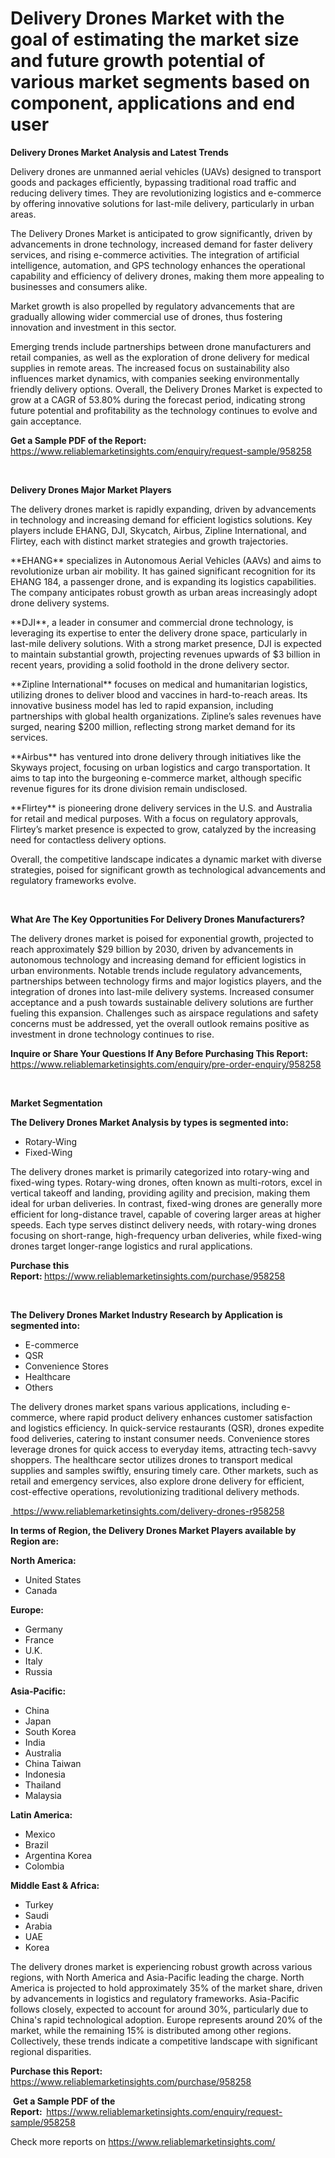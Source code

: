 <p><h1>Delivery Drones Market with the goal of estimating the market size and future growth potential of various market segments based on component, applications and end user</h1></p><p><strong>Delivery Drones Market Analysis and Latest Trends</strong></p>
<p><p>Delivery drones are unmanned aerial vehicles (UAVs) designed to transport goods and packages efficiently, bypassing traditional road traffic and reducing delivery times. They are revolutionizing logistics and e-commerce by offering innovative solutions for last-mile delivery, particularly in urban areas.</p><p>The Delivery Drones Market is anticipated to grow significantly, driven by advancements in drone technology, increased demand for faster delivery services, and rising e-commerce activities. The integration of artificial intelligence, automation, and GPS technology enhances the operational capability and efficiency of delivery drones, making them more appealing to businesses and consumers alike. </p><p>Market growth is also propelled by regulatory advancements that are gradually allowing wider commercial use of drones, thus fostering innovation and investment in this sector. </p><p>Emerging trends include partnerships between drone manufacturers and retail companies, as well as the exploration of drone delivery for medical supplies in remote areas. The increased focus on sustainability also influences market dynamics, with companies seeking environmentally friendly delivery options. Overall, the Delivery Drones Market is expected to grow at a CAGR of 53.80% during the forecast period, indicating strong future potential and profitability as the technology continues to evolve and gain acceptance.</p></p>
<p><strong>Get a Sample PDF of the Report:&nbsp;</strong> <a href="https://www.reliablemarketinsights.com/enquiry/request-sample/958258?utm_campaign=2345&utm_medium=2&utm_source=Github&utm_content=ia&utm_term=16022025&utm_id=delivery-drones">https://www.reliablemarketinsights.com/enquiry/request-sample/958258</a></p>
<p>&nbsp;</p>
<p><strong>Delivery Drones Major Market Players</strong></p>
<p><p>The delivery drones market is rapidly expanding, driven by advancements in technology and increasing demand for efficient logistics solutions. Key players include EHANG, DJI, Skycatch, Airbus, Zipline International, and Flirtey, each with distinct market strategies and growth trajectories.</p><p>**EHANG** specializes in Autonomous Aerial Vehicles (AAVs) and aims to revolutionize urban air mobility. It has gained significant recognition for its EHANG 184, a passenger drone, and is expanding its logistics capabilities. The company anticipates robust growth as urban areas increasingly adopt drone delivery systems.</p><p>**DJI**, a leader in consumer and commercial drone technology, is leveraging its expertise to enter the delivery drone space, particularly in last-mile delivery solutions. With a strong market presence, DJI is expected to maintain substantial growth, projecting revenues upwards of $3 billion in recent years, providing a solid foothold in the drone delivery sector.</p><p>**Zipline International** focuses on medical and humanitarian logistics, utilizing drones to deliver blood and vaccines in hard-to-reach areas. Its innovative business model has led to rapid expansion, including partnerships with global health organizations. Zipline’s sales revenues have surged, nearing $200 million, reflecting strong market demand for its services.</p><p>**Airbus** has ventured into drone delivery through initiatives like the Skyways project, focusing on urban logistics and cargo transportation. It aims to tap into the burgeoning e-commerce market, although specific revenue figures for its drone division remain undisclosed.</p><p>**Flirtey** is pioneering drone delivery services in the U.S. and Australia for retail and medical purposes. With a focus on regulatory approvals, Flirtey’s market presence is expected to grow, catalyzed by the increasing need for contactless delivery options.</p><p>Overall, the competitive landscape indicates a dynamic market with diverse strategies, poised for significant growth as technological advancements and regulatory frameworks evolve.</p></p>
<p>&nbsp;</p>
<p><strong>What Are The Key Opportunities For Delivery Drones Manufacturers?</strong></p>
<p><p>The delivery drones market is poised for exponential growth, projected to reach approximately $29 billion by 2030, driven by advancements in autonomous technology and increasing demand for efficient logistics in urban environments. Notable trends include regulatory advancements, partnerships between technology firms and major logistics players, and the integration of drones into last-mile delivery systems. Increased consumer acceptance and a push towards sustainable delivery solutions are further fueling this expansion. Challenges such as airspace regulations and safety concerns must be addressed, yet the overall outlook remains positive as investment in drone technology continues to rise.</p></p>
<p><strong>Inquire or Share Your Questions If Any Before Purchasing This Report:</strong> <a href="https://www.reliablemarketinsights.com/enquiry/pre-order-enquiry/958258?utm_campaign=2345&utm_medium=2&utm_source=Github&utm_content=ia&utm_term=16022025&utm_id=delivery-drones">https://www.reliablemarketinsights.com/enquiry/pre-order-enquiry/958258</a></p>
<p>&nbsp;</p>
<p><strong>Market Segmentation</strong></p>
<p><strong>The Delivery Drones Market Analysis by types is segmented into:</strong></p>
<p><ul><li>Rotary-Wing</li><li>Fixed-Wing</li></ul></p>
<p><p>The delivery drones market is primarily categorized into rotary-wing and fixed-wing types. Rotary-wing drones, often known as multi-rotors, excel in vertical takeoff and landing, providing agility and precision, making them ideal for urban deliveries. In contrast, fixed-wing drones are generally more efficient for long-distance travel, capable of covering larger areas at higher speeds. Each type serves distinct delivery needs, with rotary-wing drones focusing on short-range, high-frequency urban deliveries, while fixed-wing drones target longer-range logistics and rural applications.</p></p>
<p><strong>Purchase this Report:&nbsp;</strong><a href="https://www.reliablemarketinsights.com/purchase/958258?utm_campaign=2345&utm_medium=2&utm_source=Github&utm_content=ia&utm_term=16022025&utm_id=delivery-drones">https://www.reliablemarketinsights.com/purchase/958258</a></p>
<p>&nbsp;</p>
<p><strong>The Delivery Drones Market Industry Research by Application is segmented into:</strong></p>
<p><ul><li>E-commerce</li><li>QSR</li><li>Convenience Stores</li><li>Healthcare</li><li>Others</li></ul></p>
<p><p>The delivery drones market spans various applications, including e-commerce, where rapid product delivery enhances customer satisfaction and logistics efficiency. In quick-service restaurants (QSR), drones expedite food deliveries, catering to instant consumer needs. Convenience stores leverage drones for quick access to everyday items, attracting tech-savvy shoppers. The healthcare sector utilizes drones to transport medical supplies and samples swiftly, ensuring timely care. Other markets, such as retail and emergency services, also explore drone delivery for efficient, cost-effective operations, revolutionizing traditional delivery methods.</p></p>
<p><a href="https://www.reliablemarketinsights.com/delivery-drones-r958258?utm_campaign=2345&utm_medium=2&utm_source=Github&utm_content=ia&utm_term=16022025&utm_id=delivery-drones">&nbsp;https://www.reliablemarketinsights.com/delivery-drones-r958258</a></p>
<p><strong>In terms of Region, the Delivery Drones Market Players available by Region are:</strong></p>
<p>
    <p> <strong> North America: </strong>
        <ul>
            <li>United States</li>
            <li>Canada</li>
        </ul>
        </p> 
    <p> <strong> Europe: </strong>
        <ul>
            <li>Germany</li>
            <li>France</li>
            <li>U.K.</li>
            <li>Italy</li>
            <li>Russia</li>
        </ul>
        </p> 
    <p> <strong> Asia-Pacific: </strong>
        <ul>
            <li>China</li>
            <li>Japan</li>
            <li>South Korea</li>
            <li>India</li>
            <li>Australia</li>
            <li>China Taiwan</li>
            <li>Indonesia</li>
            <li>Thailand</li>
            <li>Malaysia</li>
        </ul>
        </p> 
    <p> <strong> Latin America: </strong>
        <ul>
            <li>Mexico</li>
            <li>Brazil</li>
            <li>Argentina Korea</li>
            <li>Colombia</li>
        </ul>
        </p> 
    <p> <strong> Middle East & Africa: </strong>
        <ul>
            <li>Turkey</li>
            <li>Saudi</li>
            <li>Arabia</li>
            <li>UAE</li>
            <li>Korea</li>
        </ul>
    </p>
    </p>
<p><p>The delivery drones market is experiencing robust growth across various regions, with North America and Asia-Pacific leading the charge. North America is projected to hold approximately 35% of the market share, driven by advancements in logistics and regulatory frameworks. Asia-Pacific follows closely, expected to account for around 30%, particularly due to China's rapid technological adoption. Europe represents around 20% of the market, while the remaining 15% is distributed among other regions. Collectively, these trends indicate a competitive landscape with significant regional disparities.</p></p>
<p><strong>Purchase this Report: </strong><a href="https://www.reliablemarketinsights.com/purchase/958258?utm_campaign=2345&utm_medium=2&utm_source=Github&utm_content=ia&utm_term=16022025&utm_id=delivery-drones">https://www.reliablemarketinsights.com/purchase/958258</a></p>
<p>&nbsp;<strong>Get a Sample PDF of the Report:&nbsp;&nbsp;</strong><a href="https://www.reliablemarketinsights.com/enquiry/request-sample/958258?utm_campaign=2345&utm_medium=2&utm_source=Github&utm_content=ia&utm_term=16022025&utm_id=delivery-drones">https://www.reliablemarketinsights.com/enquiry/request-sample/958258</a></p>
<p><strong></strong></p>
<p>Check more reports on <a href="https://www.reliablemarketinsights.com/?utm_campaign=2345&utm_medium=2&utm_source=Github&utm_content=ia&utm_term=16022025&utm_id=delivery-drones">https://www.reliablemarketinsights.com/</a></p>